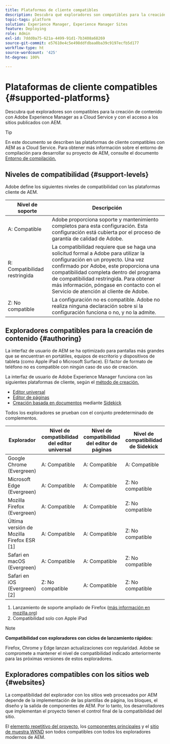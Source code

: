 ```yaml
---
title: Plataformas de cliente compatibles
description: Descubra qué exploradores son compatibles para la creación de contenido con Adobe Experience Manager as a Cloud Service y con el acceso a los sitios publicados con AEM.
topic-tags: platform
solution: Experience Manager, Experience Manager Sites
feature: Deploying
role: Admin
exl-id: 7ddd0a75-621a-4499-91d1-7b3408a68269
source-git-commit: e57610e4c5e498ddfdbaa0ba39c9197ecfb5d177
workflow-type: ht
source-wordcount: '425'
ht-degree: 100%

---
```


# Plataformas de cliente compatibles {#supported-platforms}

Descubra qué exploradores son compatibles para la creación de contenido con Adobe Experience Manager as a Cloud Service y con el acceso a los sitios publicados con AEM.

>[!TIP]
>
>En este documento se describen las plataformas de cliente compatibles con AEM as a Cloud Service. Para obtener más información sobre el entorno de compilación para desarrollar su proyecto de AEM, consulte el documento [Entorno de compilación.](/help/implementing/cloud-manager/getting-access-to-aem-in-cloud/build-environment-details.md)

## Niveles de compatibilidad {#support-levels}

Adobe define los siguientes niveles de compatibilidad con las plataformas cliente de AEM.

| Nivel de soporte | Descripción |
|---|---|
| A: Compatible | Adobe proporciona soporte y mantenimiento completos para esta configuración. Esta configuración está cubierta por el proceso de garantía de calidad de Adobe. |
| R: Compatibilidad restringida | La compatibilidad requiere que se haga una solicitud formal a Adobe para utilizar la configuración en un proyecto. Una vez confirmado por Adobe, este proporciona una compatibilidad completa dentro del programa de compatibilidad restringida. Para obtener más información, póngase en contacto con el Servicio de atención al cliente de Adobe. |
| Z: No compatible | La configuración no es compatible. Adobe no realiza ninguna declaración sobre si la configuración funciona o no, y no la admite. |

## Exploradores compatibles para la creación de contenido {#authoring}

La interfaz de usuario de AEM se ha optimizado para pantallas más grandes que se encuentran en portátiles, equipos de escritorio y dispositivos de tableta (como Apple iPad o Microsoft Surface). El factor de formato de teléfono no es compatible con ningún caso de uso de creación.

La interfaz de usuario de Adobe Experience Manager funciona con las siguientes plataformas de cliente, según el [método de creación.](/help/edge/overview.md#authoring-method)

* [Editor universal](/help/sites-cloud/authoring/universal-editor/authoring.md)
* [Editor de páginas](/help/sites-cloud/authoring/page-editor/introduction.md)
* [Creación basada en documentos](/help/edge/docs/authoring.md) mediante [Sidekick](/help/edge/docs/sidekick.md)

Todos los exploradores se prueban con el conjunto predeterminado de complementos.

| Explorador | Nivel de compatibilidad del editor universal | Nivel de compatibilidad del editor de páginas | Nivel de compatibilidad de Sidekick |
|---|---|---|---|
| Google Chrome (Evergreen) | A: Compatible | A: Compatible | A: Compatible |
| Microsoft Edge (Evergreen) | A: Compatible | A: Compatible | Z: No compatible |
| Mozilla Firefox (Evergreen) | A: Compatible | A: Compatible | Z: No compatible |
| Última versión de Mozilla Firefox ESR [1] | A: Compatible | A: Compatible | Z: No compatible |
| Safari en macOS (Evergreen) | A: Compatible | A: Compatible | Z: No compatible |
| Safari en iOS (Evergreen) [2] | Z: No compatible | A: Compatible | Z: No compatible |

1. Lanzamiento de soporte ampliado de Firefox ([más información en mozilla.org](https://www.mozilla.org/es-ES/firefox/enterprise/))
1. Compatibilidad solo con Apple iPad

>[!NOTE]
>
>**Compatibilidad con exploradores con ciclos de lanzamiento rápidos:**
>
>Firefox, Chrome y Edge lanzan actualizaciones con regularidad. Adobe se compromete a mantener el nivel de compatibilidad indicado anteriormente para las próximas versiones de estos exploradores.

## Exploradores compatibles con los sitios web {#websites}

La compatibilidad del explorador con los sitios web procesados por AEM depende de la implementación de las plantillas de página, los bloques, el diseño y la salida de componentes de AEM. Por lo tanto, los desarrolladores que implementan el proyecto tienen el control final de la compatibilidad del sitio.

El [elemento repetitivo del proyecto,](/help/edge/wysiwyg-authoring/edge-dev-getting-started.md#create-github-project) los [componentes principales](/help/implementing/developing/components/overview.md#aem-core-components) y el [sitio de muestra WKND](/help/implementing/developing/introduction/develop-wknd-tutorial.md) son todos compatibles con todos los exploradores modernos de AEM.
